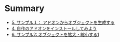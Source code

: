 # Summary

* [5. サンプル１： アドオンからオブジェクトを生成する](5_Sample_1_Create_object_from_Add-on.md)
* [4. 自作のアドオンをインストールしてみよう](4_Install_own_Add-on.md)
* [6. サンプル2: オブジェクトを拡大・縮小する1](6_Sample_2_Scaling_object_1.md)

